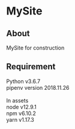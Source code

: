 # MySite

## About

MySite for construction

## Requirement

Python v3.6.7
<br />
pipenv version 2018.11.26
<br />
<br />
In assets
<br />
node v12.9.1
<br />
npm v6.10.2
<br />
yarn v1.17.3
